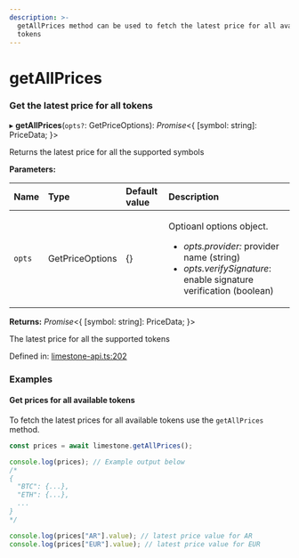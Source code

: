 ```yaml
---
description: >-
  getAllPrices method can be used to fetch the latest price for all available
  tokens
---
```


# getAllPrices

### Get the latest price for all tokens

▸ **getAllPrices**\(`opts?`: GetPriceOptions\): _Promise_&lt;{ \[symbol: string\]: PriceData; }&gt;

Returns the latest price for all the supported symbols

**Parameters:**

<table>
  <thead>
    <tr>
      <th style="text-align:left">Name</th>
      <th style="text-align:left">Type</th>
      <th style="text-align:left">Default value</th>
      <th style="text-align:left">Description</th>
    </tr>
  </thead>
  <tbody>
    <tr>
      <td style="text-align:left"><code>opts</code>
      </td>
      <td style="text-align:left">GetPriceOptions</td>
      <td style="text-align:left">{}</td>
      <td style="text-align:left">
        <p>Optioanl options object.</p>
        <ul>
          <li><em>opts.provider: </em>provider name (string)</li>
          <li><em>opts.verifySignature</em>: enable signature verification (boolean)</li>
        </ul>
      </td>
    </tr>
  </tbody>
</table>

**Returns:** _Promise_&lt;{ \[symbol: string\]: PriceData; }&gt;

The latest price for all the supported tokens

Defined in: [limestone-api.ts:202](https://github.com/limestone-finance/limestone-api/blob/6ba5e3a/src/limestone-api.ts#L202)

### Examples

#### Get prices for all available tokens

To fetch the latest prices for all available tokens use the `getAllPrices` method.

```javascript
const prices = await limestone.getAllPrices();

console.log(prices); // Example output below
/*
{
  "BTC": {...},
  "ETH": {...},
  ...
}
*/

console.log(prices["AR"].value); // latest price value for AR
console.log(prices["EUR"].value); // latest price value for EUR
```

